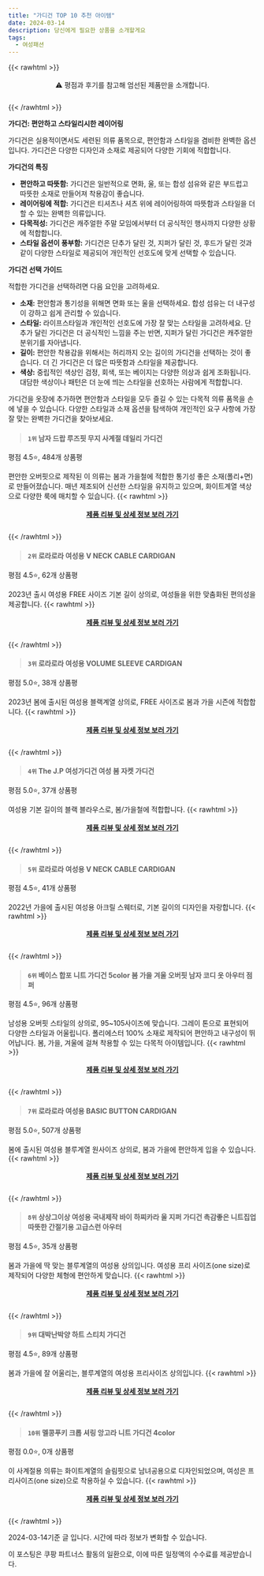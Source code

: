 ```yaml
---
title: "가디건 TOP 10 추천 아이템"
date: 2024-03-14
description: 당신에게 필요한 상품을 소개할게요
tags:
  - 여성패션
---
```

{{< rawhtml >}}<div class="toc" style="text-align: center; height: 50px; line-height: 2;">  <p>⚠️ 평점과 후기를 참고해 엄선된 제품만을 소개합니다.<br></p></div> {{< /rawhtml >}}

**가디건: 편안하고 스타일리시한 레이어링**

가디건은 실용적이면서도 세련된 의류 품목으로, 편안함과 스타일을 겸비한 완벽한 옵션입니다. 가디건은 다양한 디자인과 소재로 제공되어 다양한 기회에 적합합니다.

**가디건의 특징**

* **편안하고 따뜻함:** 가디건은 일반적으로 면화, 울, 또는 합성 섬유와 같은 부드럽고 따뜻한 소재로 만들어져 착용감이 좋습니다.
* **레이어링에 적합:** 가디건은 티셔츠나 셔츠 위에 레이어링하여 따뜻함과 스타일을 더할 수 있는 완벽한 의류입니다.
* **다목적성:** 가디건은 캐주얼한 주말 모임에서부터 더 공식적인 행사까지 다양한 상황에 적합합니다.
* **스타일 옵션이 풍부함:** 가디건은 단추가 달린 것, 지퍼가 달린 것, 후드가 달린 것과 같이 다양한 스타일로 제공되어 개인적인 선호도에 맞게 선택할 수 있습니다.

**가디건 선택 가이드**

적합한 가디건을 선택하려면 다음 요인을 고려하세요.

* **소재:** 편안함과 통기성을 위해면 면화 또는 울을 선택하세요. 합성 섬유는 더 내구성이 강하고 쉽게 관리할 수 있습니다.
* **스타일:** 라이프스타일과 개인적인 선호도에 가장 잘 맞는 스타일을 고려하세요. 단추가 달린 가디건은 더 공식적인 느낌을 주는 반면, 지퍼가 달린 가디건은 캐주얼한 분위기를 자아냅니다.
* **길이:** 편안한 착용감을 위해서는 허리까지 오는 길이의 가디건을 선택하는 것이 좋습니다. 더 긴 가디건은 더 많은 따뜻함과 스타일을 제공합니다.
* **색상:** 중립적인 색상인 검정, 회색, 또는 베이지는 다양한 의상과 쉽게 조화됩니다. 대담한 색상이나 패턴은 더 눈에 띄는 스타일을 선호하는 사람에게 적합합니다.

가디건을 옷장에 추가하면 편안함과 스타일을 모두 즐길 수 있는 다목적 의류 품목을 손에 넣을 수 있습니다. 다양한 스타일과 소재 옵션을 탐색하여 개인적인 요구 사항에 가장 잘 맞는 완벽한 가디건을 찾아보세요.
>#### `1위` 남자 드랍 루즈핏 무지 사계절 데일리 가디건
평점 4.5⭐, 484개 상품평

편안한 오버핏으로 제작된 이 의류는 봄과 가을철에 적합한 통기성 좋은 소재(폴리+면)로 만들어졌습니다. 매년 제조되어 신선한 스타일을 유지하고 있으며, 화이트계열 색상으로 다양한 룩에 매치할 수 있습니다.
{{< rawhtml >}}<div class="toc" style="text-align: center; height: 50px; line-height: 2;"><p><b><a href="https://link.coupang.com/re/AFFSDP?lptag=AF5033054&pageKey=6357894446&itemId=13407772694&vendorItemId=86491772141&traceid=V0-153-026dba38f3b7ca01&clickBeacon=N48T_F-azaF1NeP3N0f_9HdUzAwLtc29By_F_9qzf4_4tLKAApXYI5gdWXANq1f9RZUTxhNI9Vpvu_X7P9Sj8zsFR9W_JpK2LMi2N7lA8VOEwD69F1WRGAi_BC3azZJGsPvLGzV_hyoix7R2kCZfKFji7UnrKm08bqgMw3TTraCkNWi4A-D8yuIEnPjO5LdGoIEXKdxLfZ1OC8EAZ4ocIipJxldDPLqgsjUPyMyGcnQU8k9l0ey886PByLxBEzowMnQ8I91qBVUQIhPziyrRdL68bTtOD96SKQRyfMh588QW6CAHg0vK0tSrgZtHklLwXgjaSrIffb-v1bzb5QkhRxd3M2FeTdJd2pfA1pZk6BlYuIcnrF21eTkM0YejtfnLNDm3e5OugjVzsAvQS5vQtj5zqYi6Jmbhn11qqqwpwYCWOL3Kkvi-vfQI0Es97cideiImoazVpqD2e0Ru81lFkLyyIuK4YysQUIb0u3BemmL2vo4F-5Jxz-Ey41msIAH1klVSkBCENl84xgwZcVwPWkSLaBtPGiHFEZnpjeYK-jf7WhnnRkxTND016jRFwkP1D0efslpSbxXqZq1wOgFhPPBXBFBrYS--verTWmWmz4Sj80ZVgkIoRxKeVI_z5z9pcfDzBh37Dc_Hm-AWVJkxC0vdaayP3dLvSUwV7Mrlf7bmwkAQIb2I05z4OGvuER2S3zKgFfH-bDLXremHx2yeZWaHH2mWXTK-_kHIXZBr0VZ77x9_kpBxm_vAZH9_gQuPEJ8oYXNsaT1o0ni3YwRzvI2Nogx6RiuBpVXFotqymqZkOiGpCDkMwH04uW5yjesQ8SkgyToR4PRL6163TAxGVzq21uW_AA2R8p8d595Lv1g3aFV8roToCXR4zvA8wpBz4suvphZwlPs2wXuexIcq01Tk4FxXlq-SC2oxHVdlYg%3D%3D&requestid=20240314105325217068842834&token=31850C%7CMIXED">제품 리뷰 및 상세 정보 보러 가기</a></b><br></p> </div>{{< /rawhtml >}}
>#### `2위` 로라로라 여성용 V NECK CABLE CARDIGAN
평점 4.5⭐, 62개 상품평

2023년 출시 여성용 FREE 사이즈 기본 길이 상의로, 여성들을 위한 맞춤화된 편의성을 제공합니다.
{{< rawhtml >}}<div class="toc" style="text-align: center; height: 50px; line-height: 2;"><p><b><a href="https://link.coupang.com/re/AFFSDP?lptag=AF5033054&pageKey=7115879726&itemId=17803088101&vendorItemId=84967145185&traceid=V0-153-9d68a60e1e845e37&requestid=20240314105325217068842834&token=31850C%7CMIXED">제품 리뷰 및 상세 정보 보러 가기</a></b><br></p> </div>{{< /rawhtml >}}
>#### `3위` 로라로라 여성용 VOLUME SLEEVE CARDIGAN
평점 5.0⭐, 38개 상품평

2023년 봄에 출시된 여성용 블랙계열 상의로, FREE 사이즈로 봄과 가을 시즌에 적합합니다.
{{< rawhtml >}}<div class="toc" style="text-align: center; height: 50px; line-height: 2;"><p><b><a href="https://link.coupang.com/re/AFFSDP?lptag=AF5033054&pageKey=7181588849&itemId=19770062405&vendorItemId=86873172735&traceid=V0-153-b1fa33a6222c8d15&requestid=20240314105325217068842834&token=31850C%7CMIXED">제품 리뷰 및 상세 정보 보러 가기</a></b><br></p> </div>{{< /rawhtml >}}
>#### `4위` The J.P 여성가디건 여성 봄 자켓 가디건
평점 5.0⭐, 37개 상품평

여성용 기본 길이의 블랙 블라우스로, 봄/가을철에 적합합니다.
{{< rawhtml >}}<div class="toc" style="text-align: center; height: 50px; line-height: 2;"><p><b><a href="https://link.coupang.com/re/AFFSDP?lptag=AF5033054&pageKey=7879280313&itemId=21544593391&vendorItemId=88597430006&traceid=V0-153-b290d9f85bf9f074&clickBeacon=MsQotAJN6FmTglRNMjhcKP22u6_Rfcvwqn3PaFJlfske-UaUKTwswqUju6JRCQgL0k12Rk53OtHYRScFDp6Tv3xOgO-EFWa4QfSJOsy8YGhH-k9b46dFXAdYeuEYh-vfW60VCOQ5xZuXDvfzCsW22aC5uHsuv7_IT5f9PDPyqmJKkx9FS5Yz9GeHyAS0djR4c76u4KkT_f_Eq0vxSFN70Mks5FIqpu6vHq3WalmjGwocSpuoHUKXmspRMDNgqaSuo6O2GIIf05_j24v5nd72lKvrjEpSmheicUy_QB9YCZQVRW3-8nu1yXvMs7bazEQY-ticTuGyh2FVX4PiG_iXoDNQ9Ypmn4zfDCPaXqmWgGqREVuGJhQ16-VawKoJHshOuCJpnoxMVYKfKKENxBYPll7ehouYGhd6gfXMhXeJ9EEJqMonfD8UHLR0KI8BdzU6i5bZMqJoGkWUPIL7K9q6Nbs4V6JoFsLUfw2d7-Nr98Op4CzRlFrlMpLOONS6tCZEyV_SrbK72ZQBO3rvZgNqIfIbPWYu44WGDa9_MB-MIJTi6Hr1S3_3E7aPnCCGFRKkA_RwZoTYIzazTW8mDhFtwwD4BN0h-zlorOgMscPfrsl70e6cbKtafRsAsGdSXtA1C7TKE5Bqk0qCPPAz2llhcqW7BXr1zD3fDLAXoHdLXw5_aihLNFVPzf512epNjqhcT7pyaxk7ZMIm4acjf-PpWjRSp6PRhCroUz4OfIOHY1GOVg5UPFfiTJwiCA0_gLxlanIb6qWLpAuDiQZz-XlimJC7eVBK4iwfExl9GvimDoMF6OUjfFe802xM0XKMhbVVT7XnV5G2yhKjBsTEDBwSxHfda3DrTKx5etLCNLyg4Cj8GlsLrjnSksGs6eVd0BvhqWD_xXvc95jmld0Srs161PI8nyYoqkt8ghu5YyUYJ3su&requestid=20240314105325217068842834&token=31850C%7CMIXED">제품 리뷰 및 상세 정보 보러 가기</a></b><br></p> </div>{{< /rawhtml >}}
>#### `5위` 로라로라 여성용 V NECK CABLE CARDIGAN
평점 4.5⭐, 41개 상품평

2022년 가을에 출시된 여성용 아크릴 스웨터로, 기본 길이의 디자인을 자랑합니다.
{{< rawhtml >}}<div class="toc" style="text-align: center; height: 50px; line-height: 2;"><p><b><a href="https://link.coupang.com/re/AFFSDP?lptag=AF5033054&pageKey=6956915860&itemId=16921862071&vendorItemId=84099711518&traceid=V0-153-4873e05f4eb13a6e&requestid=20240314105325217068842834&token=31850C%7CMIXED">제품 리뷰 및 상세 정보 보러 가기</a></b><br></p> </div>{{< /rawhtml >}}
>#### `6위` 베이스 합포 니트 가디건 5color 봄 가을 겨울 오버핏 남자 코디 옷 아우터 점퍼
평점 4.5⭐, 96개 상품평

남성용 오버핏 스타일의 상의로, 95~105사이즈에 맞습니다. 그레이 톤으로 표현되어 다양한 스타일과 어울립니다. 폴리에스터 100% 소재로 제작되어 편안하고 내구성이 뛰어납니다. 봄, 가을, 겨울에 걸쳐 착용할 수 있는 다목적 아이템입니다.
{{< rawhtml >}}<div class="toc" style="text-align: center; height: 50px; line-height: 2;"><p><b><a href="https://link.coupang.com/re/AFFSDP?lptag=AF5033054&pageKey=7634497187&itemId=20269939215&vendorItemId=85285965760&traceid=V0-153-7931ddc1f9b8f0d4&clickBeacon=swotlbWCy5kBd0DYs-OAZVCq8C9CSJDu2DA2P_Q27uCFuq-8mDxBXlpXKOq7MfNz-IgiJrhO_egh15SSgppiuc8EAaqMOke1fA-ayRREcxKXOxF9FXc3Ln0mGkQDf7lzwSmu7jQFTKd4BL_h-fx_jsM-1jXcKfr5EzyDtYiqfMLZ3tUvA5eapbARRVtd_Q5PcyAczSpNLdfupj7o7_Eac0_hcdJfjyxGKgLCq4KXS1wkH5TdQ8Cn3UgekbjJzS1xk1sHtpZR4eGlanR6qg4JtRmolksjI1QCGV0EhDMxZ0gAVSoLQS-rFxX7V0ODWgBCOZMd78PFdoWaVZi1kpKC1bpibNOf5j-B16j4Hb-lSwtCmVtJY_pp6D_LOXvNTjWHrLU10qRKtv-ZXWUdQFTcWN6VIJl21iqiBnihWnDmfJOpafwjFnSARHdRpQpXY9Eh9h63QXERFfbItTULTGgERJb0MY8KKRg5aMDiPeBMExLV6w2n__kwlUrqaLo2mjF5S69GRuLvpDwUfKAfEBNchffAgVF_wN9PekW6AfZoo-I03REN69kZ90Ghw-PPeF0HjtJat6YJfrjzauCSswuUeYA7ffnA0z63BRXf7_0WheqHE0DKT_8Exe58K6B7NeiVO5ytfBcEdOvm9bvD8QQh5TNtEMyoTMnMjRjakfl6n9K9esgesLBlm_rsMhJT86_cErsSufE-zsZQ9YHiCFXHt0BDaidvJ8PQHMqHyraQ3qT0QGshAXDmQj5hji6NWnmgXz4b1rqp2xU27nrL6SxbknHcP1wBhw-H3PAH3PMKg4MnpSebRfUKMXIYUHLPj2fFOtuRl148DsEZyvTJqbop_4FC2rGji01vvFCLxCwnnVyjM4j9ZgujvTUcfMs0hF1hrDTvDLQS-pWSZmvA0pUgEMnJb9nnNN9bvsW6dB5Yd9yr&requestid=20240314105325217068842834&token=31850C%7CMIXED">제품 리뷰 및 상세 정보 보러 가기</a></b><br></p> </div>{{< /rawhtml >}}
>#### `7위` 로라로라 여성용 BASIC BUTTON CARDIGAN
평점 5.0⭐, 507개 상품평

봄에 출시된 여성용 블루계열 원사이즈 상의로, 봄과 가을에 편안하게 입을 수 있습니다.
{{< rawhtml >}}<div class="toc" style="text-align: center; height: 50px; line-height: 2;"><p><b><a href="https://link.coupang.com/re/AFFSDP?lptag=AF5033054&pageKey=6300142060&itemId=17803088077&vendorItemId=84967145148&traceid=V0-153-5f31301bc684cad5&requestid=20240314105325217068842834&token=31850C%7CMIXED">제품 리뷰 및 상세 정보 보러 가기</a></b><br></p> </div>{{< /rawhtml >}}
>#### `8위` 상상그이상 여성용 국내제작 바이 하찌카라 울 지퍼 가디건 촉감좋은 니트집업 따뜻한 간절기용 고급스런 아우터
평점 4.5⭐, 35개 상품평

봄과 가을에 딱 맞는 블루계열의 여성용 상의입니다. 여성용 프리 사이즈(one size)로 제작되어 다양한 체형에 편안하게 맞습니다.
{{< rawhtml >}}<div class="toc" style="text-align: center; height: 50px; line-height: 2;"><p><b><a href="https://link.coupang.com/re/AFFSDP?lptag=AF5033054&pageKey=6704159912&itemId=15539209579&vendorItemId=82759803814&traceid=V0-153-88e040cca9591910&requestid=20240314105325217068842834&token=31850C%7CMIXED">제품 리뷰 및 상세 정보 보러 가기</a></b><br></p> </div>{{< /rawhtml >}}
>#### `9위` 대박난박양 하트 스티치 가디건
평점 4.5⭐, 89개 상품평

봄과 가을에 잘 어울리는, 블루계열의 여성용 프리사이즈 상의입니다.
{{< rawhtml >}}<div class="toc" style="text-align: center; height: 50px; line-height: 2;"><p><b><a href="https://link.coupang.com/re/AFFSDP?lptag=AF5033054&pageKey=6131554396&itemId=11696296361&vendorItemId=79148981652&traceid=V0-153-89e722d1fdb1542e&requestid=20240314105325217068842834&token=31850C%7CMIXED">제품 리뷰 및 상세 정보 보러 가기</a></b><br></p> </div>{{< /rawhtml >}}
>#### `10위` 멜콩푸키 크롭 셔링 앙고라 니트 가디건 4color
평점 0.0⭐, 0개 상품평

이 사계절용 의류는 화이트계열의 슬림핏으로 남녀공용으로 디자인되었으며, 여성은 프리사이즈(one size)으로 착용하실 수 있습니다.
{{< rawhtml >}}<div class="toc" style="text-align: center; height: 50px; line-height: 2;"><p><b><a href="https://link.coupang.com/re/AFFSDP?lptag=AF5033054&pageKey=7728161910&itemId=20759313004&vendorItemId=88397036445&traceid=V0-153-7a18023454a8bcba&clickBeacon=Ts3FfhifDqiJTONqTnRUoNACtBbF_unmkEFhLkZ04xK62zUKRCusofLR9g7RIDrhw5f8fFUbNmVjd2A8J6EHbg0-aGRu1GoxWv4jAOWAGjOq_PQgSqNsy1CMIPXyuFIgwl_J9YQaAtSllgJ8N4K92U9a9H1Zv795sGBPMvwx-pipn7cNOqG2XlM1i_5ORKLGijv9MbDdRRY1HhlXZs62dzt9C_1bH7KjdULXLnTAjMi9trnuCUcyLEW9BSZ6J2TGEZ_wM80NU18Huk-ou6jCET03LqF5Y0VePez64HINCPWjx1YnhA_-YqMHsKC0EQa8H8JlONGHRY9MI3G54GWa5ndHyg_3ZbS-oPyZbz0FcGbRK3gNZMSZrwO3eu97h_zlxLhL0zZe6AckIx5fB44G3OO3HxCBWTpbweNQ3iX6myH6z50lhrsELzexkmMzV6dpGBSuMpSjz3SxK6tt-j2NB7IcWqXzG8ssP8jaPhE2iDntZFwjtzrGQFe1Upe5l3c_lXj7xHxUV99UauN_6mQpqwhLXX9cA1DORYbKcxGz6xdzdO1pJH9ELcETNG-Nfb-eTPW8CjAlv8uf5E7SxAzf0e47OYhVB_P0i4O5rPmQoaf8sU2KotBeEMPqKVpndsdqetJwKgYT24C2X51_N8XuOiFfpZWH66j-aDyFqiYIeDgEmkytHQ7eXAKWvjA1-JQVrMXky4YZwYwThJqUosQXBL35bLesLBEPxcT3XSj8EgHtTVGpG1yYXCHhsM-jsRS5yIL0koJ8RfKiS2Xo7UdtZpCrVWaDTUDmgnjCbbxCmmiXrjpbPtXi6kjyubqKSuVe9x57o47Sp1xWrdGa6N2F7Zu8YsmavOshq1tehWAJpzyPVdWkVgMgu-CKCpt3Q2d11Tv7I4ByNyQv9rTN7m1aL-JX52M9NwNb_vP-OQTso64%3D&requestid=20240314105325217068842834&token=31850C%7CMIXED">제품 리뷰 및 상세 정보 보러 가기</a></b><br></p> </div>{{< /rawhtml >}}

2024-03-14기준 글 입니다.
시간에 따라 정보가 변화할 수 있습니다.

이 포스팅은 쿠팡 파트너스 활동의 일환으로, 이에 따른 일정액의 수수료를 제공받습니다.